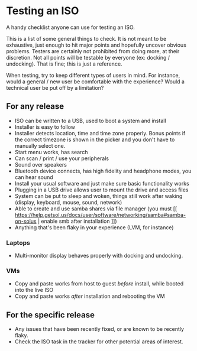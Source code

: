 # Testing an ISO

A handy checklist anyone can use for testing an ISO.

This is a list of some general things to check. It is not meant to be exhaustive, just enough to hit major points and hopefully uncover obvious problems. Testers are certainly not prohibited from doing more, at their discretion. Not all points will be testable by everyone (ex: docking / undocking). That is fine; this is just a reference.

When testing, try to keep different types of users in mind. For instance, would a general / new user be comfortable with the experience? Would a technical user be put off by a limitation?

## For any release

- ISO can be written to a USB, used to boot a system and install
- Installer is easy to follow
- Installer detects location, time and time zone properly. Bonus points if the correct timezone is shown in the picker and you don't have to manually select one.
- Start menu works, has search
- Can scan / print / use your peripherals
- Sound over speakers
- Bluetooth device connects, has high fidelity and headphone modes, you can hear sound
- Install your usual software and just make sure basic functionality works
- Plugging in a USB drive allows user to mount the drive and access files
- System can be put to sleep and woken, things still work after waking (display, keyboard, mouse, sound, network)
- Able to create and use samba shares via file manager (you must [[ https://help.getsol.us/docs/user/software/networking/samba#samba-on-solus | enable smb after installation ]])
- Anything that's been flaky in your experience (LVM, for instance)

### Laptops

- Multi-monitor display behaves properly with docking and undocking.

### VMs

- Copy and paste works from host to guest *before* install, while booted into the live ISO
- Copy and paste works *after* installation and rebooting the VM

## For the specific release

- Any issues that have been recently fixed, or are known to be recently flaky.
- Check the ISO task in the tracker for other potential areas of interest.
